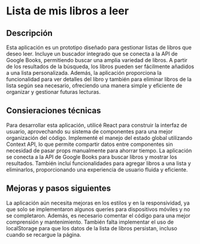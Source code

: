 # Lista de mis libros a leer


## Descripción

Esta aplicación es un prototipo diseñado para gestionar listas de libros que deseo leer. Incluye un buscador integrado que se conecta a la API de Google Books, permitiendo buscar una amplia variedad de libros. A partir de los resultados de la búsqueda, los libros pueden ser fácilmente añadidos a una lista personalizada. Además, la aplicación proporciona la funcionalidad para ver detalles del libro y también para eliminar libros de la lista según sea necesario, ofreciendo una manera simple y eficiente de organizar y gestionar futuras lecturas.

## Consieraciones técnicas

Para desarrollar esta aplicación, utilicé React para construir la interfaz de usuario, aprovechando su sistema de componentes para una mejor organización del código. Implementé el manejo del estado global utilizando Context API, lo que permite compartir datos entre componentes sin necesidad de pasar props manualmente para ahorrar tiempo. La aplicación se conecta a la API de Google Books para buscar libros y mostrar los resultados. También incluí funcionalidades para agregar libros a una lista y eliminarlos, proporcionando una experiencia de usuario fluida y eficiente.

## Mejoras y pasos siguientes

La aplicación aún necesita mejoras en los estilos y en la responsividad, ya que solo se implementaron algunos queries para dispositivos móviles y no se completaron. Además, es necesario comentar el código para una mejor comprensión y mantenimiento. También falta implementar el uso de localStorage para que los datos de la lista de libros persistan, incluso cuando se recargue la página.